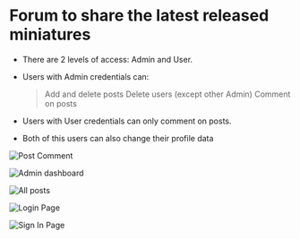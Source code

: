 # Forum to share the latest released miniatures

- There are 2 levels of access: Admin and User.

- Users with Admin credentials can:
  >Add and delete posts
  >Delete users (except other Admin)
  >Comment on posts

- Users with User credentials can only comment on posts.
  
- Both of this users can also change their profile data

![Post Comment](https://github.com/RicardoMSCarvalho/Diecast-Forum/blob/05c2a0367d9b43fcfae9e0054b8b1b42054b0ed1/Comment.PNG)


![Admin dashboard](https://github.com/RicardoMSCarvalho/Diecast-Forum/blob/main/Admin%20Dash.PNG)


![All posts](https://github.com/RicardoMSCarvalho/Diecast-Forum/blob/main/Home.PNG)


![Login Page](https://github.com/RicardoMSCarvalho/Diecast-Forum/blob/main/Login.PNG)


![Sign In Page](https://github.com/RicardoMSCarvalho/Diecast-Forum/blob/main/Register.PNG)
